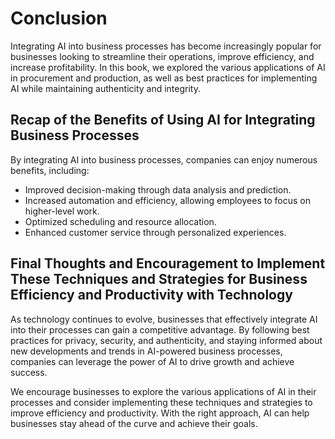 Conclusion
==========

Integrating AI into business processes has become increasingly popular for businesses looking to streamline their operations, improve efficiency, and increase profitability. In this book, we explored the various applications of AI in procurement and production, as well as best practices for implementing AI while maintaining authenticity and integrity.

Recap of the Benefits of Using AI for Integrating Business Processes
--------------------------------------------------------------------

By integrating AI into business processes, companies can enjoy numerous benefits, including:

* Improved decision-making through data analysis and prediction.
* Increased automation and efficiency, allowing employees to focus on higher-level work.
* Optimized scheduling and resource allocation.
* Enhanced customer service through personalized experiences.

Final Thoughts and Encouragement to Implement These Techniques and Strategies for Business Efficiency and Productivity with Technology
--------------------------------------------------------------------------------------------------------------------------------------

As technology continues to evolve, businesses that effectively integrate AI into their processes can gain a competitive advantage. By following best practices for privacy, security, and authenticity, and staying informed about new developments and trends in AI-powered business processes, companies can leverage the power of AI to drive growth and achieve success.

We encourage businesses to explore the various applications of AI in their processes and consider implementing these techniques and strategies to improve efficiency and productivity. With the right approach, AI can help businesses stay ahead of the curve and achieve their goals.
